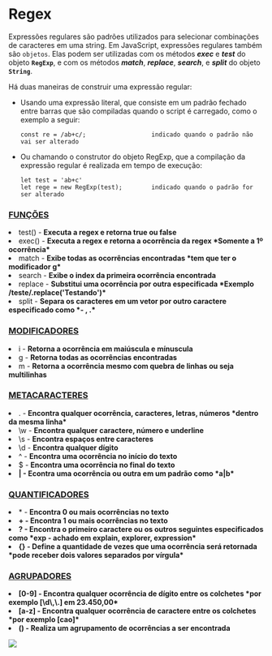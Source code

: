 # Regex 

Expressões regulares são padrões utilizados para selecionar combinações de caracteres em uma string. Em JavaScript, expressões regulares também são `objetos`. Elas podem ser utilizadas com os métodos ***exec*** e ***test*** do objeto **`RegExp`**, e com os métodos ***match***, ***replace***, ***search***, e ***split*** do objeto **`String`**.

Há duas maneiras de construir uma expressão regular:

- Usando uma expressão literal, que consiste em um padrão fechado entre barras que são compiladas quando o script é carregado, como o exemplo a seguir:

      const re = /ab+c/;                  indicado quando o padrão não vai ser alterado
      
- Ou chamando o construtor do objeto RegExp, que a compilação da expressão regular é realizada em tempo de execução:
      
      let test = 'ab+c'       
      let rege = new RegExp(test);        indicado quando o padrão for ser alterado

<h3><u>FUNÇÕES</u></h3>
<li>test() - <b>Executa a regex e retorna true ou false</b></li>
<li>exec() - <b>Executa a regex e retorna a ocorrência da regex *Somente a 1º ocorrência*</b></li>
<li>match - <b>Exibe todas as ocorrências encontradas *tem que ter o modificador g*</b></li>
<li>search - <b>Exibe o index da primeira ocorrência encontrada</b></li>
<li>replace - <b>Substitui uma ocorrência por outra especificada *Exemplo /teste/.replace('Testando')*</b></li>
<li>split - <b>Separa os caracteres em um vetor por outro caractere especificado como *- , .*</b></li>
<h3><u>MODIFICADORES</u></h3>
<li>i - <b>Retorna a ocorrência em maiúscula e mínuscula</b></li>
<li>g - <b>Retorna todas as ocorrências encontradas</b></li>
<li>m - <b>Retorna a ocorrência mesmo com quebra de linhas ou seja multilinhas</b></li>
<h3><u>METACARACTERES</u></h3>
<li>. - <b>Encontra qualquer ocorrência, caracteres, letras, números *dentro da mesma linha*</b></li>
<li>\w - <b>Encontra qualquer caractere, número e underline</b></li>
<li>\s - <b>Encontra espaços entre caracteres</b></li>
<li>\d - <b>Encontra qualquer dígito</b></li>
<li>^ - <b>Encontra uma ocorrência no início do texto</b></li>
<li>$ - <b>Encontra uma ocorrência no final do texto</li>
<li>| - <b>Econtra uma ocorrência ou outra em um padrão como *a|b*</b></li>
</b><h3><u>QUANTIFICADORES</u></h3>
<li>* - <b>Encontra 0 ou mais ocorrências no texto</li>
<li>+ - <b>Encontra 1 ou mais ocorrências no texto</b></li>
<li>? - <b>Encontra o primeiro caractere ou os outros seguintes especificados como *exp - achado em explain, explorer, expression*</b></li>
<li>{} - <b>Define a quantidade de vezes que uma ocorrência será retornada *pode receber dois valores separados por vírgula*</b></li>
<h3><u>AGRUPADORES</u></h3>
<li>[0-9] - <b>Encontra qualquer ocorrência de dígito entre os colchetes *por exemplo [\d\,\.] em 23.450,00*</b></li>
<li>[a-z] - <b>Encontra qualquer ocorrência de caractere entre os colchetes *por exemplo [cao]*</b></li>
<li>() - <b>Realiza um agrupamento de ocorrências a ser encontrada</b></li>


![](https://github.com/leandrobeandrade/javascript-references/blob/master/regex/regex.png)  
